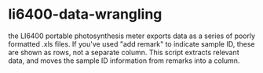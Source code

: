 # li6400-data-wrangling
the LI6400 portable photosynthesis meter exports data as a series of poorly formatted .xls files.  If you've used "add remark" to indicate sample ID, these are shown as rows, not a separate column. This script extracts relevant data, and moves the sample ID information from remarks into a column.
